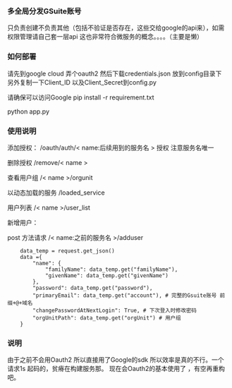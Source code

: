 ### 多全局分发GSuite账号

只负责创建不负责其他（包括不验证是否存在，这些交给google的api来），如需权限管理请自己套一层api
这也非常符合微服务的概念。。。。（主要是懒）

### 如何部署

请先到google cloud 弄个oauth2 然后下载credentials.json 放到config目录下
另外复制一下Client_ID 以及Client_Secret到config.py

请确保可以访问Google
pip install -r requirement.txt

python app.py


### 使用说明

添加授权：  /oauth/auth/< name:后续用到的服务名 > 授权 注意服务名唯一

删除授权 /remove/< name >

查看用户组 /< name >/orgunit

以动态加载的服务 /loaded_service

用户列表 /< name >/user_list

新增用户： 

post 方法请求 /< name:之前的服务名 >/adduser

```
    data_temp = request.get_json()
    data ={
        "name": {
            "familyName": data_temp.get("familyName"),
            "givenName": data_temp.get("givenName")
        },
        "password": data_temp.get("password"),
        "primaryEmail": data_temp.get("account"), # 完整的Gsuite账号 前缀+@+域名
        "changePasswordAtNextLogin": True, # 下次登入时修改密码
        "orgUnitPath": data_temp.get("orgUnit") # 用户组
    }

```

### 说明

由于之前不会用Oauth2 所以直接用了Google的sdk 所以效率是真的不行。一个请求1s 起码的，贫瘠在构建服务那。
现在会Oauth2的基本使用了 ，有空再重构吧。